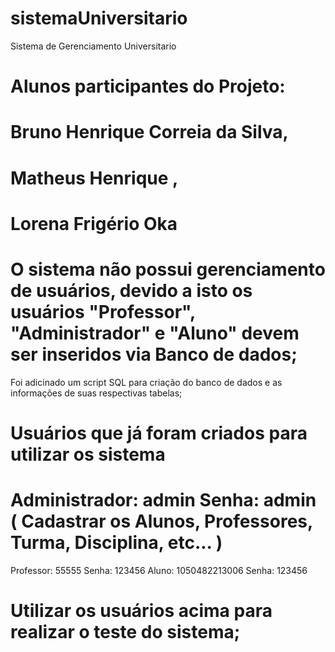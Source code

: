 # sistemaUniversitario
Sistema de Gerenciamento Universitario

# Alunos participantes do Projeto:

# Bruno Henrique Correia da Silva, 
# Matheus Henrique , 
# Lorena Frigério Oka



   # O sistema não possui gerenciamento de usuários, devido a isto os usuários "Professor", "Administrador" e "Aluno" devem ser inseridos via Banco de dados;
      
   Foi adicinado um script SQL para criação do banco de dados e as informações de suas respectivas tabelas;
      
 # Usuários que já foram criados para utilizar os sistema
            
  # Administrador: admin Senha: admin ( Cadastrar os Alunos, Professores, Turma, Disciplina, etc... )
   Professor: 55555 Senha: 123456
  Aluno: 1050482213006 Senha: 123456
            
   # Utilizar os usuários acima para realizar o teste do sistema;
